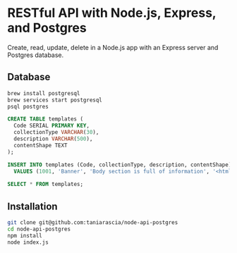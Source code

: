 # RESTful API with Node.js, Express, and Postgres

Create, read, update, delete in a Node.js app with an Express server and Postgres database.

## Database

```bash
brew install postgresql
brew services start postgresql
psql postgres
```

```sql
CREATE TABLE templates (
  Code SERIAL PRIMARY KEY,
  collectionType VARCHAR(30),
  description VARCHAR(500),
  contentShape TEXT
);

INSERT INTO templates (Code, collectionType, description, contentShape)
  VALUES (1001, 'Banner', 'Body section is full of information', '<html><head><title>Title</title></head><body>here the body.</body></html>');
  
SELECT * FROM templates;
```

## Installation

```bash
git clone git@github.com:taniarascia/node-api-postgres
cd node-api-postgres
npm install
node index.js
```